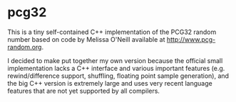 # pcg32
This is a tiny self-contained C++ implementation of the PCG32 random number
based on code by Melissa O'Neill available at http://www.pcg-random.org.

I decided to make put together my own version because the official small
implementation lacks a C++ interface and various important features (e.g.
rewind/difference support, shuffling, floating point sample generation), and
the big C++ version is extremely large and uses very recent language features
that are not yet supported by all compilers.
